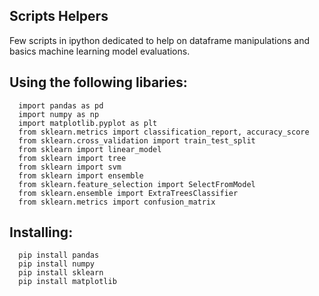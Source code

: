 Scripts Helpers
---------------

Few scripts in ipython dedicated to help on dataframe manipulations and basics machine learning model evaluations.

## Using the following libaries:
      
      import pandas as pd
      import numpy as np
      import matplotlib.pyplot as plt
      from sklearn.metrics import classification_report, accuracy_score
      from sklearn.cross_validation import train_test_split
      from sklearn import linear_model
      from sklearn import tree
      from sklearn import svm
      from sklearn import ensemble 
      from sklearn.feature_selection import SelectFromModel
      from sklearn.ensemble import ExtraTreesClassifier
      from sklearn.metrics import confusion_matrix
      
Installing:
----------

      pip install pandas
      pip install numpy
      pip install sklearn
      pip install matplotlib



